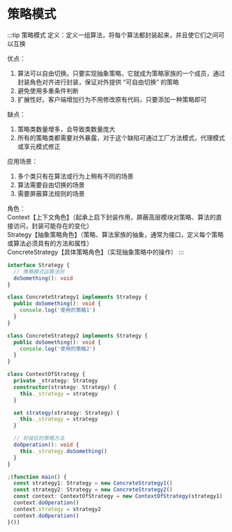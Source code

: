 # 策略模式
:::tip 策略模式
定义：定义一组算法，将每个算法都封装起来，并且使它们之间可以互换

优点：<br>
1. 算法可以自由切换。只要实现抽象策略，它就成为策略家族的一个成员，通过封装角色对齐进行封装，保证对外提供 “可自由切换” 的策略<br>
2. 避免使用多重条件判断<br>
3. 扩展性好。客户端增加行为不用修改原有代码，只要添加一种策略即可

缺点：<br>
1. 策略类数量增多，会导致类数量庞大<br>
2. 所有的策略类都需要对外暴露，对于这个缺陷可通过工厂方法模式，代理模式或享元模式修正

应用场景：<br>
1. 多个类只有在算法或行为上稍有不同的场景<br>
2. 算法需要自由切换的场景<br>
3. 需要屏蔽算法规则的场景

角色：<br>
      Context【上下文角色】（起承上启下封装作用，屏蔽高层模块对策略、算法的直接访问，封装可能存在的变化）<br>
      Strategy【抽象策略角色】（策略、算法家族的抽象，通常为接口，定义每个策略或算法必须具有的方法和属性）<br>
      ConcreteStrategy【具体策略角色】（实现抽象策略中的操作）
:::
```ts
interface Strategy {
  // 策略模式运算法则
  doSomething(): void
}

class ConcreteStrategy1 implements Strategy {
  public doSomething(): void {
    console.log('使用的策略1')
  }
}

class ConcreteStrategy2 implements Strategy {
  public doSomething(): void {
    console.log('使用的策略2')
  }
}

class ContextOfStrategy {
  private _strategy: Strategy
  constructor(strategy: Strategy) {
    this._strategy = strategy
  }

  set strategy(strategy: Strategy) {
    this._strategy = strategy
  }

  // 封装后的策略方法
  doOperation(): void {
    this._strategy.doSomething()
  }
}

;(function main() {
  const strategy1: Strategy = new ConcreteStrategy1()
  const strategy2: Strategy = new ConcreteStrategy2()
  const context: ContextOfStrategy = new ContextOfStrategy(strategy1)
  context.doOperation()
  context.strategy = strategy2
  context.doOperation()
}())
```
